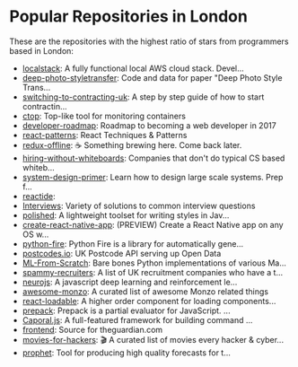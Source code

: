 # Popular Repositories in London

These are the repositories with the highest ratio of stars from programmers based in London:

- [localstack](https://github.com/atlassian/localstack): A fully functional local AWS cloud stack. Devel...
- [deep-photo-styletransfer](https://github.com/luanfujun/deep-photo-styletransfer): Code and data for paper "Deep Photo Style Trans...
- [switching-to-contracting-uk](https://github.com/tadast/switching-to-contracting-uk): A step by step guide of how to start contractin...
- [ctop](https://github.com/bcicen/ctop): Top-like tool for monitoring containers
- [developer-roadmap](https://github.com/kamranahmedse/developer-roadmap): Roadmap to becoming a web developer in 2017
- [react-patterns](https://github.com/vasanthk/react-patterns): React Techniques & Patterns 
- [redux-offline](https://github.com/jevakallio/redux-offline): :coffee: Something brewing here. Come back later.
- [hiring-without-whiteboards](https://github.com/poteto/hiring-without-whiteboards): Companies that don't do typical CS based whiteb...
- [system-design-primer](https://github.com/donnemartin/system-design-primer): Learn how to design large scale systems. Prep f...
- [reactide](https://github.com/reactide/reactide): 
- [Interviews](https://github.com/kdn251/Interviews): Variety of solutions to common interview questions
- [polished](https://github.com/styled-components/polished): A lightweight toolset for writing styles in Jav...
- [create-react-native-app](https://github.com/react-community/create-react-native-app): (PREVIEW) Create a React Native app on any OS w...
- [python-fire](https://github.com/google/python-fire): Python Fire is a library for automatically gene...
- [postcodes.io](https://github.com/ideal-postcodes/postcodes.io): UK Postcode API serving up Open Data
- [ML-From-Scratch](https://github.com/eriklindernoren/ML-From-Scratch): Bare bones Python implementations of various Ma...
- [spammy-recruiters](https://github.com/drcongo/spammy-recruiters): A list of UK recruitment companies who have a t...
- [neurojs](https://github.com/janhuenermann/neurojs): A javascript deep learning and reinforcement le...
- [awesome-monzo](https://github.com/rdingwall/awesome-monzo): A curated list of awesome Monzo related things
- [react-loadable](https://github.com/thejameskyle/react-loadable): A higher order component for loading components...
- [prepack](https://github.com/facebook/prepack): Prepack is a partial evaluator for JavaScript. ...
- [Caporal.js](https://github.com/mattallty/Caporal.js): A full-featured framework for building command ...
- [frontend](https://github.com/guardian/frontend): Source for theguardian.com
- [movies-for-hackers](https://github.com/k4m4/movies-for-hackers): 🎬 A curated list of movies every hacker & cyber...
- [prophet](https://github.com/facebookincubator/prophet): Tool for producing high quality forecasts for t...
